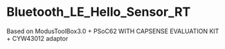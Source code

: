 # Bluetooth_LE_Hello_Sensor_RT
Based on ModusToolBox3.0 + PSoC62 WITH CAPSENSE EVALUATION KIT + CYW43012 adaptor
